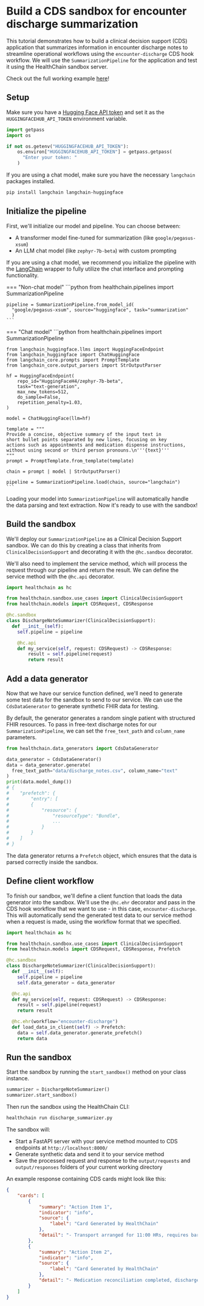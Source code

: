# Build a CDS sandbox for encounter discharge summarization

This tutorial demonstrates how to build a clinical decision support (CDS) application that summarizes information in encounter discharge notes to streamline operational workflows using the `encounter-discharge` CDS hook workflow. We will use the `SummarizationPipeline` for the application and test it using the HealthChain sandbox server.

Check out the full working example [here](https://github.com/dotimplement/HealthChain/tree/main/cookbook/cds_discharge_summarizer_hf_chat.py)!

## Setup

Make sure you have a [Hugging Face API token](https://huggingface.co/docs/hub/security-tokens) and set it as the `HUGGINGFACEHUB_API_TOKEN` environment variable.

```python
import getpass
import os

if not os.getenv("HUGGINGFACEHUB_API_TOKEN"):
    os.environ["HUGGINGFACEHUB_API_TOKEN"] = getpass.getpass(
      "Enter your token: "
    )
```

If you are using a chat model, make sure you have the necessary `langchain` packages installed.

```bash
pip install langchain langchain-huggingface
```

## Initialize the pipeline

First, we'll initialize our model and pipeline. You can choose between:

- A transformer model fine-tuned for summarization (like `google/pegasus-xsum`)
- An LLM chat model (like `zephyr-7b-beta`) with custom prompting

If you are using a chat model, we recommend you initialize the pipeline with the [LangChain](https://python.langchain.com/docs/integrations/chat/huggingface/) wrapper to fully utilize the chat interface and prompting functionality.

=== "Non-chat model"
    ```python
    from healthchain.pipelines import SummarizationPipeline

    pipeline = SummarizationPipeline.from_model_id(
      "google/pegasus-xsum", source="huggingface", task="summarization"
      )
    ```


=== "Chat model"
    ```python
    from healthchain.pipelines import SummarizationPipeline

    from langchain_huggingface.llms import HuggingFaceEndpoint
    from langchain_huggingface import ChatHuggingFace
    from langchain_core.prompts import PromptTemplate
    from langchain_core.output_parsers import StrOutputParser

    hf = HuggingFaceEndpoint(
        repo_id="HuggingFaceH4/zephyr-7b-beta",
        task="text-generation",
        max_new_tokens=512,
        do_sample=False,
        repetition_penalty=1.03,
    )

    model = ChatHuggingFace(llm=hf)

    template = """
    Provide a concise, objective summary of the input text in
    short bullet points separated by new lines, focusing on key
    actions such as appointments and medication dispense instructions,
    without using second or third person pronouns.\n'''{text}'''
    """
    prompt = PromptTemplate.from_template(template)

    chain = prompt | model | StrOutputParser()

    pipeline = SummarizationPipeline.load(chain, source="langchain")
    ```

Loading your model into `SummarizationPipeline` will automatically handle the data parsing and text extraction. Now it's ready to use with the sandbox!

## Build the sandbox

We'll deploy our `SummarizationPipeline` as a Clinical Decision Support sandbox. We can do this by creating a class that inherits from `ClinicalDecisionSupport` and decorating it with the `@hc.sandbox` decorator.

We'll also need to implement the service method, which will process the request through our pipeline and return the result. We can define the service method with the `@hc.api` decorator.

```python
import healthchain as hc

from healthchain.sandbox.use_cases import ClinicalDecisionSupport
from healthchain.models import CDSRequest, CDSResponse

@hc.sandbox
class DischargeNoteSummarizer(ClinicalDecisionSupport):
  def __init__(self):
    self.pipeline = pipeline

    @hc.api
    def my_service(self, request: CDSRequest) -> CDSResponse:
        result = self.pipeline(request)
        return result
```

## Add a data generator

Now that we have our service function defined, we'll need to generate some test data for the sandbox to send to our service. We can use the `CdsDataGenerator` to generate synthetic FHIR data for testing.

By default, the generator generates a random single patient with structured FHIR resources. To pass in free-text discharge notes for our `SummarizationPipeline`, we can set the `free_text_path` and `column_name` parameters.

```python
from healthchain.data_generators import CdsDataGenerator

data_generator = CdsDataGenerator()
data = data_generator.generate(
  free_text_path="data/discharge_notes.csv", column_name="text"
)
print(data.model_dump())
# {
#    "prefetch": {
#        "entry": [
#        {
#            "resource": {
#                "resourceType": "Bundle",
#                ...
#            }
#        }
#    ]
# }
```

The data generator returns a `Prefetch` object, which ensures that the data is parsed correctly inside the sandbox.

## Define client workflow

To finish our sandbox, we'll define a client function that loads the data generator into the sandbox. We'll use the `@hc.ehr` decorator and pass in the CDS hook workflow that we want to use - in this case, `encounter-discharge`. This will automatically send the generated test data to our service method when a request is made, using the workflow format that we specified.

```python
import healthchain as hc

from healthchain.sandbox.use_cases import ClinicalDecisionSupport
from healthchain.models import CDSRequest, CDSResponse, Prefetch

@hc.sandbox
class DischargeNoteSummarizer(ClinicalDecisionSupport):
  def __init__(self):
    self.pipeline = pipeline
    self.data_generator = data_generator

  @hc.api
  def my_service(self, request: CDSRequest) -> CDSResponse:
    result = self.pipeline(request)
    return result

  @hc.ehr(workflow="encounter-discharge")
  def load_data_in_client(self) -> Prefetch:
    data = self.data_generator.generate_prefetch()
    return data
```

## Run the sandbox

Start the sandbox by running the `start_sandbox()` method on your class instance.

```python
summarizer = DischargeNoteSummarizer()
summarizer.start_sandbox()
```

Then run the sandbox using the HealthChain CLI:

```bash
healthchain run discharge_summarizer.py
```

The sandbox will:

- Start a FastAPI server with your service method mounted to CDS endpoints at `http://localhost:8000/`
- Generate synthetic data and send it to your service method
- Save the processed request and response to the `output/requests` and `output/responses` folders of your current working directory

An example response containing CDS cards might look like this:

```json
{
    "cards": [
        {
            "summary": "Action Item 1",
            "indicator": "info",
            "source": {
                "label": "Card Generated by HealthChain"
            },
            "detail": "- Transport arranged for 11:00 HRs, requires bariatric ambulance and 2 crew members (confirmed)."
        },
        {
            "summary": "Action Item 2",
            "indicator": "info",
            "source": {
                "label": "Card Generated by HealthChain"
            },
            "detail": "- Medication reconciliation completed, discharge medications prepared (Apixaban 5mg, Baclofen 20mg MR, new anticoagulation card) for collection by daughter"
        }
    ]
}
```
